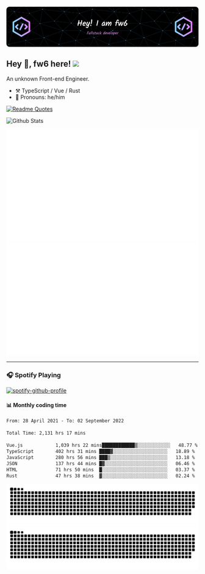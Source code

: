 ![Header](github-header-image.png)

## Hey 👋, fw6 here! <img src="https://github.githubassets.com/images/mona-whisper.gif" height="24" />


An unknown Front-end Engineer.

-   :hammer_and_pick: TypeScript / Vue / Rust
-   :man: Pronouns: he/him


[![Readme Quotes](https://quotes-github-readme.vercel.app/api?type=horizontal&theme=algolia)](https://github.com/piyushsuthar/github-readme-quotes)



![Github Stats](https://github-readme-stats.vercel.app/api?username=fw6&bg_color=30,e96443,904e95&title_color=fff&text_color=fff)

![](https://raw.githubusercontent.com/fw6/github-stats-transparent/output/generated/overview.svg)
![](https://raw.githubusercontent.com/fw6/github-stats-transparent/output/generated/languages.svg)


---

### 🎧 Spotify Playing

<!-- ![spotify-github-profile](/img/default.svg) -->

[![spotify-github-profile](https://spotify-github-profile.vercel.app/api/view?uid=r6wn4hdvypv0lkzyrj0e0pjct&cover_image=true&theme=default&bar_color=53b14f&bar_color_cover=true)](https://github.com/kittinan/spotify-github-profile)
#### :bar_chart: Monthly coding time

<!--START_SECTION:waka-->

```text
From: 28 April 2021 - To: 02 September 2022

Total Time: 2,131 hrs 17 mins

Vue.js            1,039 hrs 22 mins████████████▒░░░░░░░░░░░░   48.77 %
TypeScript        402 hrs 31 mins ████▓░░░░░░░░░░░░░░░░░░░░   18.89 %
JavaScript        280 hrs 56 mins ███▒░░░░░░░░░░░░░░░░░░░░░   13.18 %
JSON              137 hrs 44 mins █▓░░░░░░░░░░░░░░░░░░░░░░░   06.46 %
HTML              71 hrs 50 mins  █░░░░░░░░░░░░░░░░░░░░░░░░   03.37 %
Rust              47 hrs 38 mins  ▓░░░░░░░░░░░░░░░░░░░░░░░░   02.24 %
```

<!--END_SECTION:waka-->




![github contribution grid snake animation](https://raw.githubusercontent.com/platane/platane/output/github-contribution-grid-snake-dark.svg#gh-dark-mode-only)![github contribution grid snake animation](https://raw.githubusercontent.com/platane/platane/output/github-contribution-grid-snake.svg#gh-light-mode-only)
